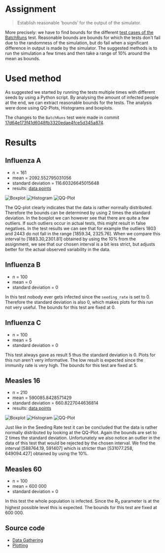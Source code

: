 # Assignment
> Establish reasonable ‘bounds’ for the output of the simulator.

More precisely: we have to find bounds for the different [test cases of the BatchRuns](https://github.com/broeckho/stride/blob/deb54e1e7be43e104aa404f83329640229f7c894/test/cpp/gtester/BatchRuns.cpp#L45-L49) test.
Reasonable bounds are bounds for which the tests don't fail due to the randomness of the simulation, but do fail when a significant difference in output is made by the simulator.
The suggested methods is to run the simulation a few times and then take a range of 10% around the mean as bounds.

# Used method
As suggested we started by running the tests multiple times with different seeds by using a Python script.
By analysing the amount of infected people at the end, we can extract reasonable bounds for the tests.
The analysis were done using QQ-Plots, Histograms and boxplots.

The changes to the `BatchRuns` test were made in commit [17d64e173f41d6048fb3320edae4fce5d345a874](https://github.com/LEDfan/Bachelorproef/commit/17d64e173f41d6048fb3320edae4fce5d345a874).

# Results
## Influenza A
 - n = 161
 - mean = 2092.552795031056
 - standard deviation = 116.60326645015648
 - results: [data points](assets/src/week2/influenza_a_data.txt)

![Boxplot](assets/images/week2/influenza_a_boxplot.png)
![Histogram](assets/images/week2/influenza_a_hist.png)
![QQ-Plot](assets/images/week2/influenza_a_qq.png)

The QQ-plot clearly indicates that the data is rather normally distributed.
Therefore the bounds can be determined by using 2 times the standard deviation.
In the boxplot we can however see that there are quite a few outliers. 
If such outliers occur in actual tests, this might result in false negatives.
In the test results we can see that for example the outliers 1803 and 2443 do not fall in the range [1859.34, 2325.76].
When we compare this interval to [1883.30,2301.81] obtained by using the 10% from the assignment, 
we see that our chosen interval is a bit less strict, but adjusts better for the actual observed variability in the data.


## Influenza B
 - n = 100
 - mean = 0
 - standard deviation = 0

In this test nobody ever gets infected since the `seeding_rate` is set to 0.
Therefore the standard deviation is also 0, which makes plots for this run not very useful.
The bounds for this test are fixed at 0.

## Influenza C
 - n = 100
 - mean = 5
 - standard deviation = 0

This test always gave as result 5 thus the standard deviation is 0.
Plots for this run aren't very informative.
The low result is expected since the immunity rate is very high. 
The bounds for this test are fixed at 5.


## Measles 16
 - n = 210
 - mean = 590085.8428571429
 - standard deviation = 660.8227044636814
 - results: [data points](assets/src/week2/measles_data.txt)

![Boxplot](assets/images/week2/measles_boxplot.png)
![Histogram](assets/images/week2/measles_hist.png)
![QQ-Plot](assets/images/week2/measles_qq.png)

Just like in the Seeding Rate test it can be concluded that the data is rather normally distributed by looking at the QQ-Plot.
Again the bounds are set to 2 times the standard deviation.
Unfortunately we also notice an outlier in the data of this test that would be rejected by the chosen interval.
We find the interval [588764.19, 591407] which is stricter than [531077.258, 649094.427] obtained by using the 10%.


## Measles 60
 - n = 100
 - mean = 600 000
 - standard deviation = 0

In this test the whole population is infected. Since the $R_0$ parameter is at the highest possible level this is expected.
The bounds for this test are fixed at 600 000.

## Source code
 - [Data Gathering](assets/src/week2/mean.py)
 - [Plotting](assets/src/week2/plot.py)
